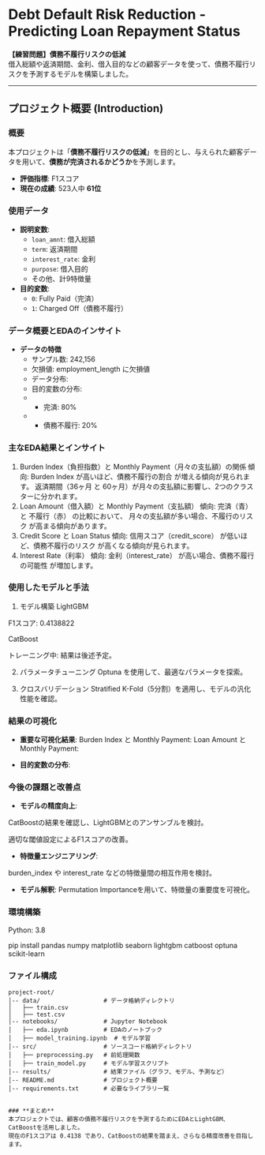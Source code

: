 # Debt Default Risk Reduction - Predicting Loan Repayment Status

**【練習問題】債務不履行リスクの低減**  
借入総額や返済期間、金利、借入目的などの顧客データを使って、債務不履行リスクを予測するモデルを構築しました。

---

## プロジェクト概要 (Introduction)

### **概要**
本プロジェクトは「**債務不履行リスクの低減**」を目的とし、与えられた顧客データを用いて、**債務が完済されるかどうか**を予測します。

- **評価指標**: F1スコア  
- **現在の成績**: 523人中 **61位**  

### **使用データ**
- **説明変数**:  
   - `loan_amnt`: 借入総額  
   - `term`: 返済期間  
   - `interest_rate`: 金利  
   - `purpose`: 借入目的  
   - その他、計9特徴量  
- **目的変数**:  
   - `0`: Fully Paid（完済）  
   - `1`: Charged Off（債務不履行）  

### **データ概要とEDAのインサイト**
- **データの特徴**
   - サンプル数: 242,156  
   - 欠損値: employment_length に欠損値 
   - データ分布:   
   - 目的変数の分布:
   - - 完済: 80% 
   - - 債務不履行: 20%

### **主なEDA結果とインサイト**
1. Burden Index（負担指数）と Monthly Payment（月々の支払額）の関係
傾向:
Burden Index が高いほど、債務不履行の割合 が増える傾向が見られます。
返済期間（36ヶ月 と 60ヶ月）が月々の支払額に影響し、2つのクラスターに分かれます。
2. Loan Amount（借入額）と Monthly Payment（支払額）
傾向:
完済（青） と 不履行（赤） の比較において、
月々の支払額が多い場合、不履行のリスク が高まる傾向があります。
3. Credit Score と Loan Status
傾向:
信用スコア（credit_score） が低いほど、債務不履行のリスク が高くなる傾向が見られます。
4. Interest Rate（利率）
傾向:
金利（interest_rate） が高い場合、債務不履行の可能性 が増加します。

### **使用したモデルと手法**
1. モデル構築
LightGBM

F1スコア: 0.4138822

CatBoost

トレーニング中: 結果は後述予定。

2. パラメータチューニング
Optuna を使用して、最適なパラメータを探索。

3. クロスバリデーション
Stratified K-Fold（5分割）を適用し、モデルの汎化性能を確認。
 
### **結果の可視化**
- **重要な可視化結果**:
Burden Index と Monthly Payment:
Loan Amount と Monthly Payment:

- **目的変数の分布**:

### **今後の課題と改善点**
- **モデルの精度向上**:

CatBoostの結果を確認し、LightGBMとのアンサンブルを検討。

適切な閾値設定によるF1スコアの改善。

- **特徴量エンジニアリング**:

burden_index や interest_rate などの特徴量間の相互作用を検討。

- **モデル解釈**:
Permutation Importanceを用いて、特徴量の重要度を可視化。

### **環境構築**
Python: 3.8

pip install pandas numpy matplotlib seaborn lightgbm catboost optuna scikit-learn

### **ファイル構成**
```text
project-root/
│-- data/                  # データ格納ディレクトリ
│   ├── train.csv
│   ├── test.csv
│-- notebooks/             # Jupyter Notebook
│   ├── eda.ipynb          # EDAのノートブック
│   ├── model_training.ipynb  # モデル学習
│-- src/                   # ソースコード格納ディレクトリ
│   ├── preprocessing.py   # 前処理関数
│   ├── train_model.py     # モデル学習スクリプト
│-- results/               # 結果ファイル（グラフ、モデル、予測など）
│-- README.md              # プロジェクト概要
│-- requirements.txt       # 必要なライブラリ一覧


### **まとめ**
本プロジェクトでは、顧客の債務不履行リスクを予測するためにEDAとLightGBM、CatBoostを活用しました。
現在のF1スコアは 0.4138 であり、CatBoostの結果を踏まえ、さらなる精度改善を目指します。
